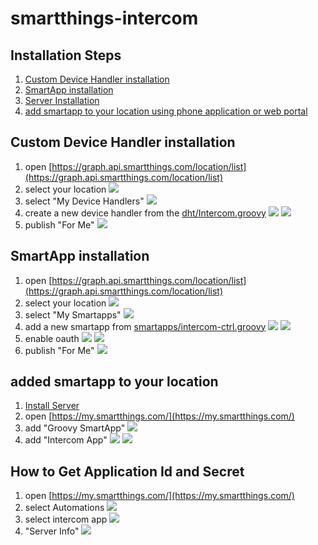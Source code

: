 # smartthings-intercom

## Installation Steps

1. [Custom Device Handler installation](./#custom-device-handler-installation)
2. [SmartApp installation](./#smartapp-installation)
3. [Server Installation](./server)
4. [add smartapp to your location using phone application or web portal](./#added-smartapp-to-your-location)

## Custom Device Handler installation
1. open [https://graph.api.smartthings.com/location/list](https://graph.api.smartthings.com/location/list)
2. select your location ![](../docs/intercom1.png)
3. select "My Device Handlers" ![](../docs/intercom2.png)
4. create a new device handler from the [dht/Intercom.groovy](./dht/Intercom.groovy) ![](../docs/intercom3.png) ![](../docs/intercom4.png)
5. publish "For Me" ![](../docs/intercom5.png)

## SmartApp installation
1. open [https://graph.api.smartthings.com/location/list](https://graph.api.smartthings.com/location/list)
2. select your location ![](../docs/intercom1.png)
3. select "My Smartapps" ![](../docs/intercom6.png)
4. add a new smartapp from [smartapps/intercom-ctrl.groovy](./smartapps/intercom-ctrl.groovy) ![](../docs/intercom7.png) ![](../docs/intercom8.png)
5. enable oauth ![](../docs/intercom9.png) ![](../docs/intercom10.png)
6. publish "For Me" ![](../docs/intercom11.png)

## added smartapp to your location

1. [Install Server](./server/README.md)
2. open [https://my.smartthings.com/](https://my.smartthings.com/)
3. add "Groovy SmartApp" ![](../docs/intercom12.png)
4. add "Intercom App" ![](../docs/intercom13.png) ![](../docs/intercom14.png)

## How to Get Application Id and Secret

1. open [https://my.smartthings.com/](https://my.smartthings.com/)
2. select Automations ![](../docs/intercom16.png)
3. select intercom app ![](../docs/intercom17.png)
4.  "Server Info" ![](../docs/intercom18.png)
